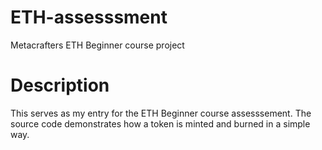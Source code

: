 # ETH-assesssment
Metacrafters ETH Beginner course project

# Description
This serves as my entry for the ETH Beginner course assesssement. The source code demonstrates how a token is minted and burned in a simple way.
